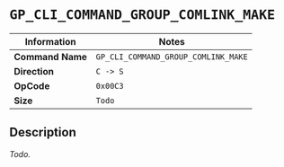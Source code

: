 # `GP_CLI_COMMAND_GROUP_COMLINK_MAKE`

| Information               | Notes |
|---                        |---    |
| **Command Name**          | `GP_CLI_COMMAND_GROUP_COMLINK_MAKE` |
| **Direction**             | `C -> S` |
| **OpCode**                | `0x00C3` |
| **Size**                  | `Todo` |

## Description

_Todo._